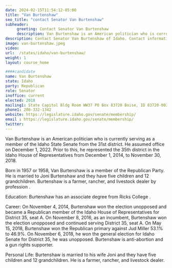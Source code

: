 ```yaml
---
date: 2024-02-15T11:54:12-05:00
title: "Van Burtenshaw"
seo_title: "contact Senator Van Burtenshaw"
subheader:
     greeting: Contact Senator Van Burtenshaw
     description: Van Burtenshaw is an American politician who is currently serving as a member of the Idaho State Senate from the 31st district. He assumed office on December 1, 2022.
description: Contact Senator Van Burtenshaw of Idaho. Contact information for Van Burtenshaw includes email address, phone number, and mailing address.
image: van-burtenshaw.jpeg
video:
url:  /states/idaho/van-burtenshaw/
weight: 1
layout: course_home

####candidate
name: Van Burtenshaw
state: Idaho
party: Republican
role: Senator
inoffice: current
elected: 2018
mailing1: State Capitol Bldg Room WW37 PO Box 83720 Boise, ID 83720-0038
phone1: 208-332-1342
website: https://legislature.idaho.gov/senate/membership/
email : https://legislature.idaho.gov/senate/membership/
twitter:
---
```


Van Burtenshaw is an American politician who is currently serving as a member of the Idaho State Senate from the 31st district. He assumed office on December 1, 2022. Prior to this, he represented the 35th district in the Idaho House of Representatives from December 1, 2014, to November 30, 2018.

Born in 1957 or 1958, Van Burtenshaw is a member of the Republican Party. He is married to Joni Burtenshaw and they have five children and 12 grandchildren. Burtenshaw is a farmer, rancher, and livestock dealer by profession .

Education:
Burtenshaw has an associate degree from Ricks College .

Career:
On November 4, 2014, Burtenshaw won the election unopposed and became a Republican member of the Idaho House of Representatives for District 35, seat A. On November 8, 2016, as an incumbent, Burtenshaw won the election unopposed and continued serving District 35, seat A. On May 15, 2018, Burtenshaw won the Republican primary against Jud Miller 53.1% to 46.9%. On November 6, 2018, he won the general election for Idaho Senate for District 35, he was unopposed. Burtenshaw is anti-abortion and a gun rights supporter.

Personal Life:
Burtenshaw is married to his wife Joni and they have five children and 12 grandchildren. He is a farmer, rancher, and livestock dealer.
